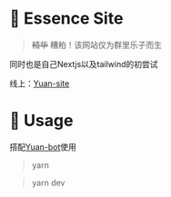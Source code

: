 # 💫 Essence Site
> ~~精华~~ 糟粕！该网站仅为群里乐子而生  

同时也是自己Nextjs以及tailwind的初尝试 

线上：[Yuan-site](https://yuansite.top)

# 🔨 Usage
搭配[Yuan-bot](https://github.com/Magren0321/yuan-bot)使用
> yarn 

> yarn dev
